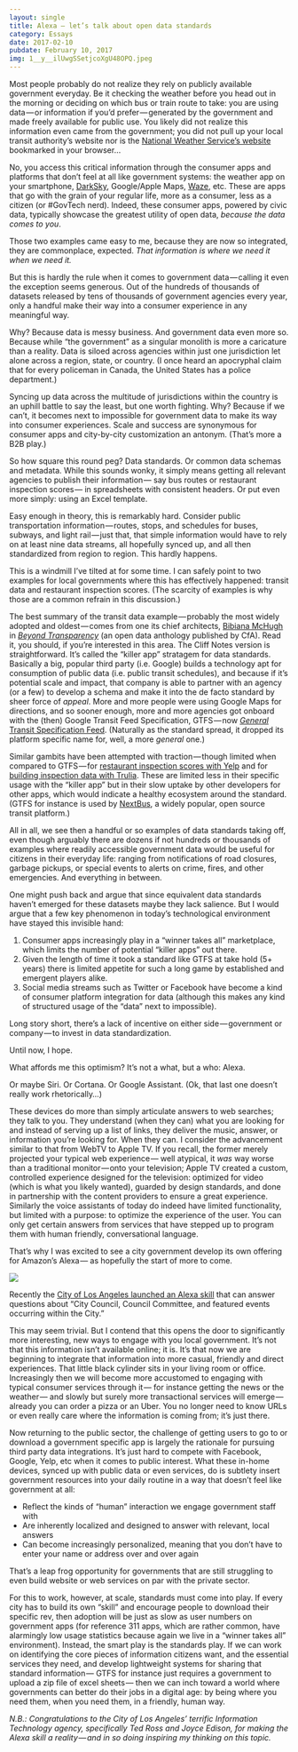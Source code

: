 ```yaml
---
layout: single
title: Alexa — let’s talk about open data standards
category: Essays
date: 2017-02-10
pubdate: February 10, 2017
img: 1__y__ilUwgSSetjcoXgU48OPQ.jpeg
---
```



Most people probably do not realize they rely on publicly available government everyday. Be it checking the weather before you head out in the morning or deciding on which bus or train route to take: you are using data — or information if you’d prefer — generated by the government and made freely available for public use. You likely did not realize this information even came from the government; you did not pull up your local transit authority’s website nor is the [National Weather Service’s website](http://www.weather.gov/) bookmarked in your browser…

No, you access this critical information through the consumer apps and platforms that don’t feel at all like government systems: the weather app on your smartphone, [DarkSky](https://darksky.net/app/), Google/Apple Maps, [Waze](https://www.waze.com/), etc. These are apps that go with the grain of your regular life, more as a consumer, less as a citizen (or #GovTech nerd). Indeed, these consumer apps, powered by civic data, typically showcase the greatest utility of open data, _because the data comes to you_.

Those two examples came easy to me, because they are now so integrated, they are commonplace, expected. _That information is where we need it when we need it._

But this is hardly the rule when it comes to government data — calling it even the exception seems generous. Out of the hundreds of thousands of datasets released by tens of thousands of government agencies every year, only a handful make their way into a consumer experience in any meaningful way.

Why? Because data is messy business. And government data even more so. Because while “the government” as a singular monolith is more a caricature than a reality. Data is siloed across agencies within just one jurisdiction let alone across a region, state, or country. (I once heard an apocryphal claim that for every policeman in Canada, the United States has a police department.)

Syncing up data across the multitude of jurisdictions within the country is an uphill battle to say the least, but one worth fighting. Why? Because if we can’t, it becomes next to impossible for government data to make its way into consumer experiences. Scale and success are synonymous for consumer apps and city-by-city customization an antonym. (That’s more a B2B play.)

So how square this round peg? Data standards. Or common data schemas and metadata. While this sounds wonky, it simply means getting all relevant agencies to publish their information — say bus routes or restaurant inspection scores — in spreadsheets with consistent headers. Or put even more simply: using an Excel template.

Easy enough in theory, this is remarkably hard. Consider public transportation information — routes, stops, and schedules for buses, subways, and light rail — just that, that simple information would have to rely on at least nine data streams, all hopefully synced up, and all then standardized from region to region. This hardly happens.

This is a windmill I’ve tilted at for some time. I can safely point to two examples for local governments where this has effectively happened: transit data and restaurant inspection scores. (The scarcity of examples is why those are a common refrain in this discussion.)

The best summary of the transit data example — probably the most widely adopted and oldest — comes from one its chief architects, [Bibiana McHugh](http://beyondtransparency.org/chapters/part-2/pioneering-open-data-standards-the-gtfs-story/) in [_Beyond Transparency_](http://beyondtransparency.org) (an open data anthology published by CfA). Read it, you should, if you’re interested in this area. The Cliff Notes version is straightforward. It’s called the “killer app” stratagem for data standards. Basically a big, popular third party (i.e. Google) builds a technology apt for consumption of public data (i.e. public transit schedules), and because if it’s potential scale and impact, that company is able to partner with an agency (or a few) to develop a schema and make it into the de facto standard by sheer force of _appeal_. More and more people were using Google Maps for directions, and so sooner enough, more and more agencies got onboard with the (then) Google Transit Feed Specification, GTFS — now [_General_ Transit Specification Feed](https://en.wikipedia.org/wiki/General_Transit_Feed_Specification). (Naturally as the standard spread, it dropped its platform specific name for, well, a more _general_ one.)

Similar gambits have been attempted with traction — though limited when compared to GTFS — for [restaurant inspection scores with Yelp](https://www.yelpblog.com/2013/01/introducing-lives) and for [building inspection data with Trulia](https://sites.google.com/site/housefactsdatastandard/home/specification). These are limited less in their specific usage with the “killer app” but in their slow uptake by other developers for other apps, which would indicate a healthy ecosystem around the standard. (GTFS for instance is used by [NextBus](https://www.nextbus.com/), a widely popular, open source transit platform.)

All in all, we see then a handful or so examples of data standards taking off, even though arguably there are dozens if not hundreds or thousands of examples where readily accessible government data would be useful for citizens in their everyday life: ranging from notifications of road closures, garbage pickups, or special events to alerts on crime, fires, and other emergencies. And everything in between.

One might push back and argue that since equivalent data standards haven’t emerged for these datasets maybe they lack salience. But I would argue that a few key phenomenon in today’s technological environment have stayed this invisible hand:

1.  Consumer apps increasingly play in a “winner takes all” marketplace, which limits the number of potential “killer apps” out there.
2.  Given the length of time it took a standard like GTFS at take hold (5+ years) there is limited appetite for such a long game by established and emergent players alike.
3.  Social media streams such as Twitter or Facebook have become a kind of consumer platform integration for data (although this makes any kind of structured usage of the “data” next to impossible).

Long story short, there’s a lack of incentive on either side — government or company — to invest in data standardization.

Until now, I hope.

What affords me this optimism? It’s not a what, but a who: Alexa.

Or maybe Siri. Or Cortana. Or Google Assistant. (Ok, that last one doesn’t really work rhetorically…)

These devices do more than simply articulate answers to web searches; they talk to you. They understand (when they can) what you are looking for and instead of serving up a list of links, they deliver the music, answer, or information you’re looking for. When they can. I consider the advancement similar to that from WebTV to Apple TV. If you recall, the former merely projected your typical web experience — well atypical, it _was_ way worse than a traditional monitor — onto your television; Apple TV created a custom, controlled experience designed for the television: optimized for video (which is what you likely wanted), guarded by design standards, and done in partnership with the content providers to ensure a great experience. Similarly the voice assistants of today do indeed have limited functionality, but limited with a purpose: to optimize the experience of the user. You can only get certain answers from services that have stepped up to program them with human friendly, conversational language.

That’s why I was excited to see a city government develop its own offering for Amazon’s Alexa — as hopefully the start of more to come.

![](/post-img/1__eW__kU65y3bkfPNVoO9gTeQ.gif)

Recently the [City of Los Angeles launched an Alexa skill](http://venturebeat.com/2017/01/16/why-los-angeles-made-an-alexa-skill-and-what-the-city-wants-to-do-with-it/) that can answer questions about “City Council, Council Committee, and featured events occurring within the City.”

This may seem trivial. But I contend that this opens the door to significantly more interesting, new ways to engage with you local government. It’s not that this information isn’t available online; it is. It’s that now we are beginning to integrate that information into more casual, friendly and direct experiences. That little black cylinder sits in your living room or office. Increasingly then we will become more accustomed to engaging with typical consumer services through it — for instance getting the news or the weather — and slowly but surely more transactional services will emerge — already you can order a pizza or an Uber. You no longer need to know URLs or even really care where the information is coming from; it’s just there.

Now returning to the public sector, the challenge of getting users to go to or download a government specific app is largely the rationale for pursuing third party data integrations. It’s just hard to compete with Facebook, Google, Yelp, etc when it comes to public interest. What these in-home devices, synced up with public data or even services, do is subtlety insert government resources into your daily routine in a way that doesn’t feel like government at all:

*   Reflect the kinds of “human” interaction we engage government staff with
*   Are inherently localized and designed to answer with relevant, local answers
*   Can become increasingly personalized, meaning that you don’t have to enter your name or address over and over again

That’s a leap frog opportunity for governments that are still struggling to even build website or web services on par with the private sector.

For this to work, however, at scale, standards must come into play. If every city has to build its own “skill” and encourage people to download their specific rev, then adoption will be just as slow as user numbers on government apps (for reference 311 apps, which are rather common, have alarmingly low usage statistics because again we live in a “winner takes all” environment). Instead, the smart play is the standards play. If we can work on identifying the core pieces of information citizens want, and the essential services they need, and develop lightweight systems for sharing that standard information — GTFS for instance just requires a government to upload a zip file of excel sheets — then we can inch toward a world where governments can better do their jobs in a digital age: by being where you need them, when you need them, in a friendly, human way.

_N.B.: Congratulations to the City of Los Angeles’ terrific Information Technology agency, specifically Ted Ross and Joyce Edison, for making the Alexa skill a reality — and in so doing inspiring my thinking on this topic._